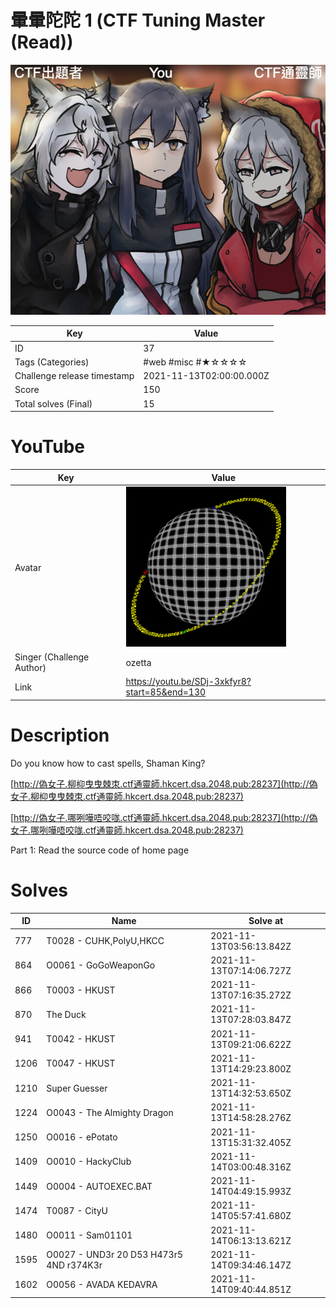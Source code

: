 # 暈暈陀陀 1 (CTF Tuning Master (Read))

![](../thumbnail/37.jpg)

| Key | Value |
| --- | ----- |
| ID | 37 |
| Tags (Categories) | #web #misc #★☆☆☆☆ |
| Challenge release timestamp | 2021-11-13T02:00:00.000Z |
| Score | 150 |
| Total solves (Final) | 15 |

# YouTube

| Key | Value |
| --- | ----- |
| Avatar | ![](../avatar/ozetta.jpg)
| Singer (Challenge Author) | ozetta |
| Link | https://youtu.be/SDj-3xkfyr8?start=85&end=130 |

# Description

Do you know how to cast spells, Shaman King?

[http://偽女子.柳枊曳曳棘朿.ctf通靈師.hkcert.dsa.2048.pub:28237](http://偽女子.柳枊曳曳棘朿.ctf通靈師.hkcert.dsa.2048.pub:28237)

[http://偽女子.哪咧嘩唔咬哤.ctf通靈師.hkcert.dsa.2048.pub:28237](http://偽女子.哪咧嘩唔咬哤.ctf通靈師.hkcert.dsa.2048.pub:28237)

Part 1: Read the source code of home page

# Solves
| ID | Name | Solve at |
| --- | ---- | -------- |
| 777 | T0028 - CUHK,PolyU,HKCC | 2021-11-13T03:56:13.842Z |
| 864 | O0061 - GoGoWeaponGo | 2021-11-13T07:14:06.727Z |
| 866 | T0003 - HKUST | 2021-11-13T07:16:35.272Z |
| 870 | The Duck | 2021-11-13T07:28:03.847Z |
| 941 | T0042 - HKUST | 2021-11-13T09:21:06.622Z |
| 1206 | T0047 - HKUST | 2021-11-13T14:29:23.800Z |
| 1210 | Super Guesser | 2021-11-13T14:32:53.650Z |
| 1224 | O0043 - The Almighty Dragon | 2021-11-13T14:58:28.276Z |
| 1250 | O0016 - ePotato | 2021-11-13T15:31:32.405Z |
| 1409 | O0010 - HackyClub | 2021-11-14T03:00:48.316Z |
| 1449 | O0004 - AUTOEXEC.BAT | 2021-11-14T04:49:15.993Z |
| 1474 | T0087 - CityU | 2021-11-14T05:57:41.680Z |
| 1480 | O0011 - Sam01101 | 2021-11-14T06:13:13.621Z |
| 1595 | O0027 - UND3r 20 D53 H473r5 4ND r374K3r | 2021-11-14T09:34:46.147Z |
| 1602 | O0056 - AVADA KEDAVRA | 2021-11-14T09:40:44.851Z |